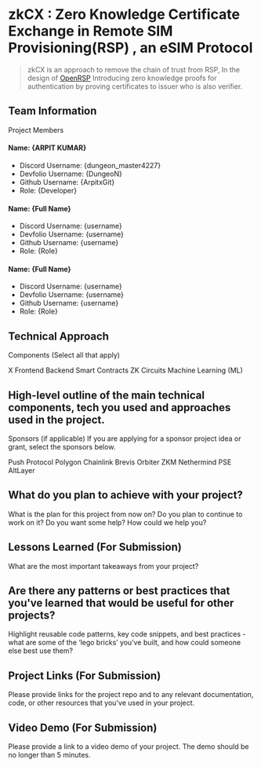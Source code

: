 # zkCX : Zero Knowledge Certificate Exchange in Remote SIM Provisioning(RSP) , an eSIM Protocol

>
>zkCX is an approach to remove the chain of trust from RSP,
>In the design of [OpenRSP](https://github.com/Blockchain-Powered-eSIM/OpenRSP)
>Introducing zero knowledge proofs for authentication by proving certificates to issuer who is also verifier.
>

## Team Information
Project Members

#### Name: {ARPIT KUMAR}
- Discord Username: {dungeon_master4227}
- Devfolio Username: {DungeoN}
- Github Username: {ArpitxGit}
- Role: {Developer}
#### Name: {Full Name}
- Discord Username: {username}
- Devfolio Username: {username}
- Github Username: {username}
- Role: {Role}
#### Name: {Full Name}
- Discord Username: {username}
- Devfolio Username: {username}
- Github Username: {username}
- Role: {Role}

## Technical Approach
Components (Select all that apply)

X Frontend
 Backend
 Smart Contracts
 ZK Circuits
 Machine Learning (ML)


## High-level outline of the main technical components, tech you used and approaches used in the project.

Sponsors (if applicable)
If you are applying for a sponsor project idea or grant, select the sponsors below.

 Push Protocol
 Polygon
 Chainlink
 Brevis
 Orbiter
 ZKM
 Nethermind
 PSE
 AltLayer


## What do you plan to achieve with your project?
What is the plan for this project from now on? Do you plan to continue to work on it? Do you want some help? How could we help you?

## Lessons Learned (For Submission)
What are the most important takeaways from your project?

## Are there any patterns or best practices that you've learned that would be useful for other projects?
Highlight reusable code patterns, key code snippets, and best practices - what are some of the ‘lego bricks’ you’ve built, and how could someone else best use them?

## Project Links (For Submission)
Please provide links for the project repo and to any relevant documentation, code, or other resources that you've used in your project.

## Video Demo (For Submission)
Please provide a link to a video demo of your project. The demo should be no longer than 5 minutes.
